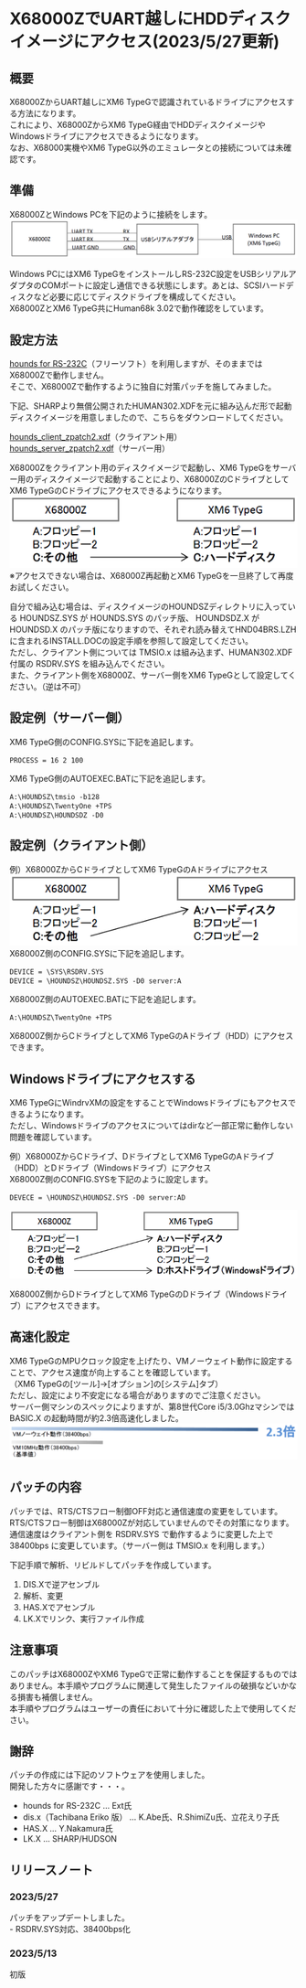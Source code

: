 # X68000ZでUART越しにHDDディスクイメージにアクセス(2023/5/27更新)

## 概要
X68000ZからUART越しにXM6 TypeGで認識されているドライブにアクセスする方法になります。  
これにより、X68000ZからXM6 TypeG経由でHDDディスクイメージやWindowsドライブにアクセスできるようになります。  
なお、X68000実機やXM6 TypeG以外のエミュレータとの接続については未確認です。  

## 準備
X68000ZとWindows PCを下記のように接続をします。  
![X68000Z_HDD01.png](./images/X68000Z_HDD01.png)

Windows PCにはXM6 TypeGをインストールしRS-232C設定をUSBシリアルアダプタのCOMポートに設定し通信できる状態にします。あとは、SCSIハードディスクなど必要に応じてディスクドライブを構成してください。  
X68000ZとXM6 TypeG共にHuman68k 3.02で動作確認をしています。  

## 設定方法
[hounds for RS-232C](https://www.vector.co.jp/soft/x68/net/se014252.html)（フリーソフト）を利用しますが、そのままではX68000Zで動作しません。  
そこで、X68000Zで動作するように独自に対策パッチを施してみました。  

下記、SHARPより無償公開されたHUMAN302.XDFを元に組み込んだ形で起動ディスクイメージを用意しましたので、こちらをダウンロードしてください。

[hounds_client_zpatch2.xdf](./X68000Z/hounds_client_zpatch2.xdf)（クライアント用）  
[hounds_server_zpatch2.xdf](./X68000Z/hounds_server_zpatch2.xdf)（サーバー用）  

X68000Zをクライアント用のディスクイメージで起動し、XM6 TypeGをサーバー用のディスクイメージで起動することにより、X68000ZのCドライブとしてXM6 TypeGのCドライブにアクセスできるようになります。  
![X68000Z_HDD02.png](./images/X68000Z_HDD04.png)  
※アクセスできない場合は、X68000Z再起動とXM6 TypeGを一旦終了して再度お試しください。

自分で組み込む場合は、ディスクイメージのHOUNDSZディレクトリに入っている HOUNDSZ.SYS が HOUNDS.SYS のパッチ版、 HOUNDSDZ.X が HOUNDSD.X のパッチ版になりますので、それぞれ読み替えてHND04BRS.LZHに含まれるINSTALL.DOCの設定手順を参照して設定してください。  
ただし、クライアント側については TMSIO.x は組み込まず、HUMAN302.XDF付属の RSDRV.SYS を組み込んでください。  
また、クライアント側をX68000Z、サーバー側をXM6 TypeGとして設定してください。（逆は不可）

## 設定例（サーバー側）
XM6 TypeG側のCONFIG.SYSに下記を追記します。  
~~~
PROCESS = 16 2 100
~~~
XM6 TypeG側のAUTOEXEC.BATに下記を追記します。  
~~~
A:\HOUNDSZ\tmsio -b128
A:\HOUNDSZ\TwentyOne +TPS
A:\HOUNDSZ\HOUNDSDZ -D0
~~~

## 設定例（クライアント側）
例）X68000ZからCドライブとしてXM6 TypeGのAドライブにアクセス  
![X68000Z_HDD02.png](./images/X68000Z_HDD02.png)  
X68000Z側のCONFIG.SYSに下記を追記します。
~~~
DEVICE = \SYS\RSDRV.SYS
DEVICE = \HOUNDSZ\HOUNDSZ.SYS -D0 server:A
~~~
X68000Z側のAUTOEXEC.BATに下記を追記します。  
~~~
A:\HOUNDSZ\TwentyOne +TPS
~~~

X68000Z側からCドライブとしてXM6 TypeGのAドライブ（HDD）にアクセスできます。  

## Windowsドライブにアクセスする
XM6 TypeGにWindrvXMの設定をすることでWindowsドライブにもアクセスできるようになります。  
ただし、Windowsドライブのアクセスについてはdirなど一部正常に動作しない問題を確認しています。

例）X68000ZからCドライブ、DドライブとしてXM6 TypeGのAドライブ（HDD）とDドライブ（Windowsドライブ）にアクセス  
X68000Z側のCONFIG.SYSを下記のように設定します。
~~~
DEVECE = \HOUNDSZ\HOUNDSZ.SYS -D0 server:AD
~~~
![X68000Z_HDD03.png](./images/X68000Z_HDD03.png)

X68000Z側からDドライブとしてXM6 TypeGのDドライブ（Windowsドライブ）にアクセスできます。  

## 高速化設定

XM6 TypeGのMPUクロック設定を上げたり、VMノーウェイト動作に設定することで、アクセス速度が向上することを確認しています。  
（XM6 TypeGの[ツール]->[オプション]の[システム]タブ）  
ただし、設定により不安定になる場合がありますのでご注意ください。  
サーバー側マシンのスペックによりますが、第8世代Core i5/3.0Ghzマシンでは BASIC.X の起動時間が約2.3倍高速化しました。
![X68000Z_HDD05.png](./images/X68000Z_HDD05.png)  

## パッチの内容
パッチでは、RTS/CTSフロー制御OFF対応と通信速度の変更をしています。  
RTS/CTSフロー制御はX68000Zが対応していませんのでその対策になります。  
通信速度はクライアント側を RSDRV.SYS で動作するように変更した上で 38400bps に変更しています。（サーバー側は TMSIO.x を利用します。）  

下記手順で解析、リビルドしてパッチを作成しています。
1. DIS.Xで逆アセンブル
1. 解析、変更
1. HAS.Xでアセンブル
1. LK.Xでリンク、実行ファイル作成

## 注意事項
このパッチはX68000ZやXM6 TypeGで正常に動作することを保証するものではありません。本手順やプログラムに関連して発生したファイルの破損などいかなる損害も補償しません。  
本手順やプログラムはユーザーの責任において十分に確認した上で使用してください。  

## 謝辞
パッチの作成には下記のソフトウェアを使用しました。  
開発した方々に感謝です・・・。  

* hounds for RS-232C … Ext氏
* dis.x（Tachibana Eriko 版） … K.Abe氏、R.ShimiZu氏、立花えり子氏
* HAS.X … Y.Nakamura氏
* LK.X … SHARP/HUDSON

## リリースノート

### 2023/5/27

パッチをアップデートしました。  
\- RSDRV.SYS対応、38400bps化

### 2023/5/13

初版
